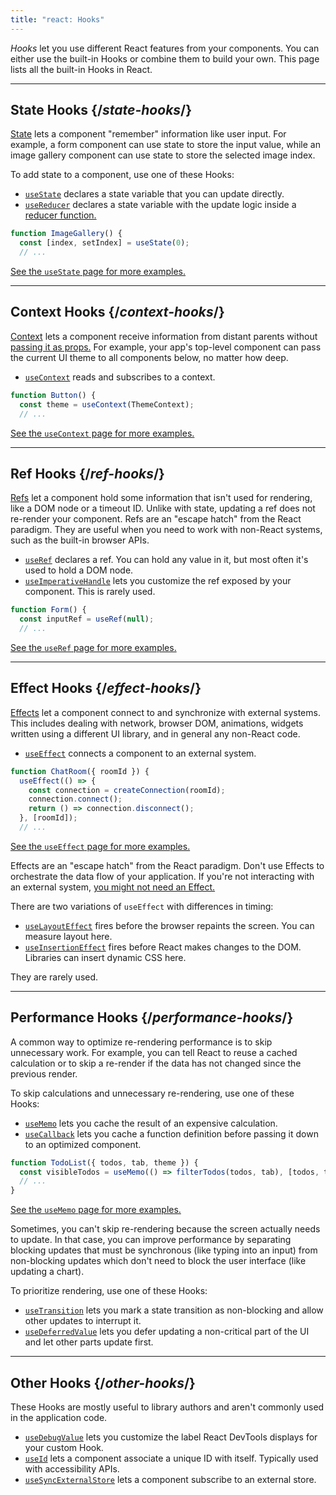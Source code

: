 ```yaml
---
title: "react: Hooks"
---
```


<Intro>

*Hooks* let you use different React features from your components. You can either use the built-in Hooks or combine them to build your own. This page lists all the built-in Hooks in React.

</Intro>

<InlineToc />

---

## State Hooks {/*state-hooks*/}

[State](/learn/state-a-components-memory) lets a component "remember" information like user input. For example, a form component can use state to store the input value, while an image gallery component can use state to store the selected image index.

To add state to a component, use one of these Hooks:

* [`useState`](/apis/react/useState) declares a state variable that you can update directly.
* [`useReducer`](/apis/react/useReducer) declares a state variable with the update logic inside a [reducer function.](/learn/extracting-state-logic-into-a-reducer)

```js
function ImageGallery() {
  const [index, setIndex] = useState(0);
  // ...
```

[See the `useState` page for more examples.](/apis/react/useState)

---

## Context Hooks {/*context-hooks*/}

[Context](/learn/passing-data-deeply-with-context) lets a component receive information from distant parents without [passing it as props.](/learn/passing-props-to-a-component) For example, your app's top-level component can pass the current UI theme to all components below, no matter how deep.

* [`useContext`](/apis/react/useContext) reads and subscribes to a context.

```js
function Button() {
  const theme = useContext(ThemeContext);
  // ...
```

[See the `useContext` page for more examples.](/apis/react/useContext)

---

## Ref Hooks {/*ref-hooks*/}

[Refs](/learn/referencing-values-with-refs) let a component hold some information that isn't used for rendering, like a DOM node or a timeout ID. Unlike with state, updating a ref does not re-render your component. Refs are an "escape hatch" from the React paradigm. They are useful when you need to work with non-React systems, such as the built-in browser APIs.

* [`useRef`](/apis/react/useRef) declares a ref. You can hold any value in it, but most often it's used to hold a DOM node.
* [`useImperativeHandle`](/apis/react/useImperativeHandle) lets you customize the ref exposed by your component. This is rarely used.

```js
function Form() {
  const inputRef = useRef(null);
  // ...
```

[See the `useRef` page for more examples.](/apis/react/useRef)

---

## Effect Hooks {/*effect-hooks*/}

[Effects](/learn/synchronizing-with-effects) let a component connect to and synchronize with external systems. This includes dealing with network, browser DOM, animations, widgets written using a different UI library, and in general any non-React code.

* [`useEffect`](/apis/react/useEffect) connects a component to an external system.

```js
function ChatRoom({ roomId }) {
  useEffect(() => {
    const connection = createConnection(roomId);
    connection.connect();
    return () => connection.disconnect();
  }, [roomId]);
  // ...
```

[See the `useEffect` page for more examples.](/apis/react/useEffect)

Effects are an "escape hatch" from the React paradigm. Don't use Effects to orchestrate the data flow of your application. If you're not interacting with an external system, [you might not need an Effect.](/learn/you-might-not-need-an-effect)

There are two variations of `useEffect` with differences in timing:

* [`useLayoutEffect`](/apis/react/useLayoutEffect) fires before the browser repaints the screen. You can measure layout here.
* [`useInsertionEffect`](/apis/react/useInsertionEffect) fires before React makes changes to the DOM. Libraries can insert dynamic CSS here.

They are rarely used.

---

## Performance Hooks {/*performance-hooks*/}

A common way to optimize re-rendering performance is to skip unnecessary work. For example, you can tell React to reuse a cached calculation or to skip a re-render if the data has not changed since the previous render.

To skip calculations and unnecessary re-rendering, use one of these Hooks:

- [`useMemo`](/apis/react/useMemo) lets you cache the result of an expensive calculation.
- [`useCallback`](/apis/react/useCallback) lets you cache a function definition before passing it down to an optimized component.

```js
function TodoList({ todos, tab, theme }) {
  const visibleTodos = useMemo(() => filterTodos(todos, tab), [todos, tab]);
  // ...
}
```

[See the `useMemo` page for more examples.](/apis/react/useMemo)

Sometimes, you can't skip re-rendering because the screen actually needs to update. In that case, you can improve performance by separating blocking updates that must be synchronous (like typing into an input) from non-blocking updates which don't need to block the user interface (like updating a chart).

To prioritize rendering, use one of these Hooks:

- [`useTransition`](/apis/react/useTransition) lets you mark a state transition as non-blocking and allow other updates to interrupt it.
- [`useDeferredValue`](/apis/react/useDeferredValue) lets you defer updating a non-critical part of the UI and let other parts update first.

---

## Other Hooks {/*other-hooks*/}

These Hooks are mostly useful to library authors and aren't commonly used in the application code.

- [`useDebugValue`](/apis/react/useDebugValue) lets you customize the label React DevTools displays for your custom Hook.
- [`useId`](/apis/react/useId) lets a component associate a unique ID with itself. Typically used with accessibility APIs.
- [`useSyncExternalStore`](/apis/react/useSyncExternalStore) lets a component subscribe to an external store.
